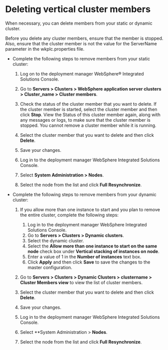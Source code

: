 # Deleting vertical cluster members

When necessary, you can delete members from your static or dynamic cluster.

Before you delete any cluster members, ensure that the member is stopped. Also, ensure that the cluster member is not the value for the ServerName parameter in the wkplc.properties file.

-   Complete the following steps to remove members from your static cluster:

    1.  Log on to the deployment manager WebSphere® Integrated Solutions Console.

    2.  Go to **Servers > Clusters > WebSphere application server clusters > Cluster_name > Cluster members**.

    3.  Check the status of the cluster member that you want to delete. If the cluster member is started, select the cluster member and then click **Stop**. View the Status of this cluster member again, along with any messages or logs, to make sure that the cluster member is stopped. You cannot remove a cluster member while it is running.

    4.  Select the cluster member that you want to delete and then click **Delete**.

    5.  Save your changes.

    6.  Log in to the deployment manager WebSphere Integrated Solutions Console.

    7.  Select **System Administration > Nodes**.

    8.  Select the node from the list and click **Full Resynchronize**.

-   Complete the following steps to remove members from your dynamic cluster:

    1.  If you allow more than one instance to start and you plan to remove the entire cluster, complete the following steps:

        1.  Log in to the deployment manager WebSphere Integrated Solutions Console.
        2.  Go to **Servers > Clusters > Dynamic clusters**.
        3.  Select the dynamic cluster.
        4.  Select the **Allow more than one instance to start on the same node** check box under **Vertical stacking of instances on node**.
        5.  Enter a value of 1 in the **Number of instances** text box.
        6.  Click **Apply** and then click **Save** to save the changes to the master configuration.
    2.  Go to **Servers > Clusters > Dynamic Clusters > clustername > Cluster Members view** to view the list of cluster members.

    3.  Select the cluster member that you want to delete and then click **Delete**.

    4.  Save your changes.

    5.  Log in to the deployment manager WebSphere Integrated Solutions Console.

    6.  Select **System Administration > **Nodes**.

    7.  Select the node from the list and click **Full Resynchronize**.



